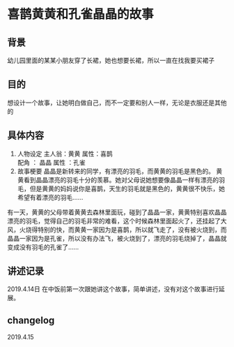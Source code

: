 # 喜鹊黄黄和孔雀晶晶的故事
## 背景
幼儿园里面的某某小朋友穿了长裙，她也想要长裙，所以一直在找我要买裙子
## 目的
想设计一个故事，让她明白做自己，而不一定要和别人一样，无论是衣服还是其他的
## 具体内容
1. 人物设定
主人翁：黄黄 属性：喜鹊  
配角 ： 晶晶  属性 ：孔雀
2. 故事梗要
晶晶是新转来的同学，有漂亮的羽毛，而黄黄的羽毛是黑色的。
黄黄看到晶晶漂亮的羽毛十分的羡慕。她对父母说她想要像晶晶一样有漂亮的羽毛，但是黄黄的妈妈说你是喜鹊，天生的羽毛就是黑色的，黄黄很不快乐，她希望有着漂亮的羽毛……

有一天，黄黄的父母带着黄黄去森林里面玩，碰到了晶晶一家，黄黄特别喜欢晶晶漂亮的羽毛，觉得自己的羽毛非常的难看，这个时候森林里面起火了，还挂起了大风，火烧得特别的快，而黄黄一家因为是喜鹊，所以就飞走了，没有被火烧到，而晶晶一家因为是孔雀，所以没有办法飞，被火烧到了，漂亮的羽毛烧掉了，晶晶就变成没有羽毛的孔雀了……


## 讲述记录
2019.4.14日  在中饭前第一次跟她讲这个故事，简单讲述，没有对这个故事进行延展。


## changelog
2019.4.15
